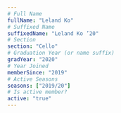 ```yaml
---
# Full Name
fullName: "Leland Ko"
# Suffixed Name
suffixedName: "Leland Ko ’20"
# Section
section: "Cello"
# Graduation Year (or name suffix)
gradYear: "2020"
# Year Joined
memberSince: "2019"
# Active Seasons
seasons: ["2019/20"]
# Is active member?
active: "true"
---
```


